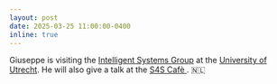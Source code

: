 ```yaml
---
layout: post
date: 2025-03-25 11:00:00-0400
inline: true
---
```


Giuseppe is visiting the [Intelligent Systems Group](https://www.uu.nl/en/research/ai-data-science/intelligent-systems) at the [University of Utrecht](https://www.uu.nl/en). He will also give a talk at the [S4S Cafè ](https://www.uu.nl/en/events/s4s-cafe-sustainability-for-ai). :netherlands:
